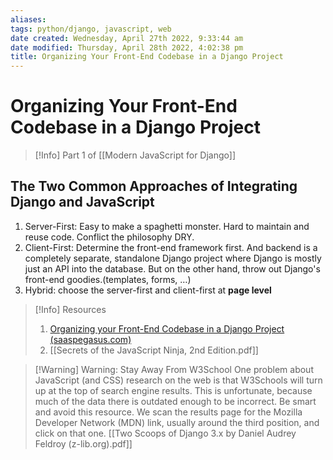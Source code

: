 ```yaml
---
aliases: 
tags: python/django, javascript, web
date created: Wednesday, April 27th 2022, 9:33:44 am
date modified: Thursday, April 28th 2022, 4:02:38 pm
title: Organizing Your Front-End Codebase in a Django Project
---
```


# Organizing Your Front-End Codebase in a Django Project

> [!Info]
> Part 1 of [[Modern JavaScript for Django]]

## The Two Common Approaches of Integrating Django and JavaScript

1. Server-First: 
	Easy to make a spaghetti monster. Hard to maintain and reuse code. Conflict the philosophy  DRY.
2. Client-First: 
	Determine the front-end framework first. And backend is a completely separate, standalone Django project where Django is mostly just an API into the database. But on the other hand, throw out Django's front-end goodies.(templates, forms, …)
3. Hybrid: choose the server-first and client-first at **page level**

> [!Info] Resources
> 1. [Organizing your Front-End Codebase in a Django Project (saaspegasus.com)](https://www.saaspegasus.com/guides/modern-javascript-for-django-developers/client-server-architectures/)
> 2. [[Secrets of the JavaScript Ninja, 2nd Edition.pdf]]

> [!Warning] Warning: Stay Away From W3School
> One problem about JavaScript (and CSS) research on the web is that W3Schools will turn up at the top of search engine results. This is unfortunate, because much of the data there is outdated enough to be incorrect. Be smart and avoid this resource.
> We scan the results page for the Mozilla Developer Network (MDN) link, usually around the third position, and click on that one.
>  [[Two Scoops of Django 3.x by Daniel Audrey Feldroy (z-lib.org).pdf]]



